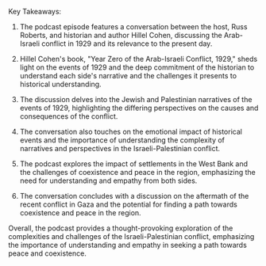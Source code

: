 Key Takeaways:

1. The podcast episode features a conversation between the host, Russ Roberts, and historian and author Hillel Cohen, discussing the Arab-Israeli conflict in 1929 and its relevance to the present day.

2. Hillel Cohen's book, "Year Zero of the Arab-Israeli Conflict, 1929," sheds light on the events of 1929 and the deep commitment of the historian to understand each side's narrative and the challenges it presents to historical understanding.

3. The discussion delves into the Jewish and Palestinian narratives of the events of 1929, highlighting the differing perspectives on the causes and consequences of the conflict.

4. The conversation also touches on the emotional impact of historical events and the importance of understanding the complexity of narratives and perspectives in the Israeli-Palestinian conflict.

5. The podcast explores the impact of settlements in the West Bank and the challenges of coexistence and peace in the region, emphasizing the need for understanding and empathy from both sides.

6. The conversation concludes with a discussion on the aftermath of the recent conflict in Gaza and the potential for finding a path towards coexistence and peace in the region.

Overall, the podcast provides a thought-provoking exploration of the complexities and challenges of the Israeli-Palestinian conflict, emphasizing the importance of understanding and empathy in seeking a path towards peace and coexistence.